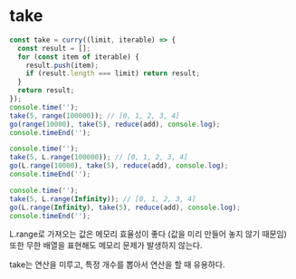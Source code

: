 # take

```ts
const take = curry((limit, iterable) => {
  const result = [];
  for (const item of iterable) {
    result.push(item);
    if (result.length === limit) return result;
  }
  return result;
});
console.time('');
take(5, range(100000)); // [0, 1, 2, 3, 4]
go(range(10000), take(5), reduce(add), console.log);
console.timeEnd('');

console.time('');
take(5, L.range(100000)); // [0, 1, 2, 3, 4]
go(L.range(10000), take(5), reduce(add), console.log);
console.timeEnd('');

console.time('');
take(5, L.range(Infinity)); // [0, 1, 2, 3, 4]
go(L.range(Infinity), take(5), reduce(add), console.log);
console.timeEnd('');
```

L.range로 가져오는 값은 메모리 효율성이 좋다 (값을 미리 만들어 놓지 않기 때문임)  
또한 무한 배열을 표현해도 메모리 문제가 발생하지 않는다.

take는 연산을 미루고, 특정 개수를 뽑아서 연산을 할 때 유용하다.

